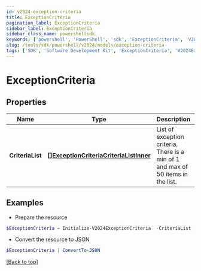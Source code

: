 ```yaml
---
id: v2024-exception-criteria
title: ExceptionCriteria
pagination_label: ExceptionCriteria
sidebar_label: ExceptionCriteria
sidebar_class_name: powershellsdk
keywords: ['powershell', 'PowerShell', 'sdk', 'ExceptionCriteria', 'V2024ExceptionCriteria'] 
slug: /tools/sdk/powershell/v2024/models/exception-criteria
tags: ['SDK', 'Software Development Kit', 'ExceptionCriteria', 'V2024ExceptionCriteria']
---
```



# ExceptionCriteria

## Properties

Name | Type | Description | Notes
------------ | ------------- | ------------- | -------------
**CriteriaList** | [**[]ExceptionCriteriaCriteriaListInner**](exception-criteria-criteria-list-inner) | List of exception criteria. There is a min of 1 and max of 50 items in the list. | [optional] 

## Examples

- Prepare the resource
```powershell
$ExceptionCriteria = Initialize-V2024ExceptionCriteria  -CriteriaList [{type=ENTITLEMENT, id=2c9180866166b5b0016167c32ef31a66, existing=true}, {type=ENTITLEMENT, id=2c9180866166b5b0016167c32ef31a67, existing=false}]
```

- Convert the resource to JSON
```powershell
$ExceptionCriteria | ConvertTo-JSON
```


[[Back to top]](#) 

